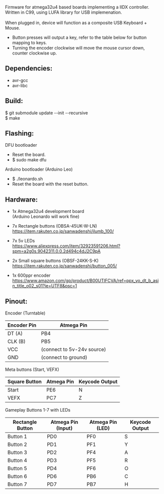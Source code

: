 Firmware for atmega32u4 based boards implementing a IIDX controller.<br> 
Written in C99, using LUFA library for USB implemenation.<br><br>
When plugged in, device will function as a composite USB Keyboard + Mouse.<br>
- Button presses will output a key, refer to the table below for button mapping to keys.
- Turning the encoder clockwise will move the mouse cursor down, counter clockwise up.


Dependencies:
---
- avr-gcc 
- avr-libc

Build:
---
$ git submodule update --init --recursive\
$ make

Flashing:
---
DFU bootloader
- Reset the board.
- $ sudo make dfu

Arduino bootloader (Arduino Leo)
- $ ./leonardo.sh
- Reset the board with the reset button.


Hardware:
---
- 1x Atmega32u4 development board<br> (Arduino Leonardo will work fine)

- 7x Rectangle buttons (OBSA-45UK-W-LN)<br> https://item.rakuten.co.jp/sanwadenshi/ilumb_100/

- 7x 5v LEDs<br> https://www.aliexpress.com/item/32923591206.html?spm=a2g0s.9042311.0.0.2d494c4dJ2C9pA

- 2x Small square buttons (OBSF-24KK-S-K) <br> https://item.rakuten.co.jp/sanwadenshi/button_005/

- 1x 600ppr encoder <br> https://www.amazon.com/gp/product/B00UTIFCVA/ref=ppx_yo_dt_b_asin_title_o02_s01?ie=UTF8&psc=1


Pinout:
---
Encoder (Turntable)

| Encoder Pin | Atmega Pin 
| ------------- | ------------- 
| DT  (A)   | PB4 | 
| CLK (B)   | PB5 | 
| VCC       | (connect to 5v-24v source)   |
| GND       | (connect to ground)          |                    

Meta buttons (Start, VEFX)

| Square Button | Atmega Pin | Keycode Output
| ------------- | ------------- | ------------- |
| Start | PE6 | N 
| VEFX  | PC7 | Z


Gameplay Buttons 1-7 with LEDs <br>

| Rectangle Button   | Atmega Pin (Input)  | Atmega Pin (LED) | Keycode Output
| ------------- | ------------- | ------------- | ------------- |
| Button 1 | PD0 | PF0 | S
| Button 2 | PD1 | PF1 | Y
| Button 3 | PD2 | PF4 | A
| Button 4 | PD3 | PF5 | R
| Button 5 | PD4 | PF6 | O 
| Button 6 | PD6 | PB6 | C
| Button 7 | PD7 | PB7 | H
